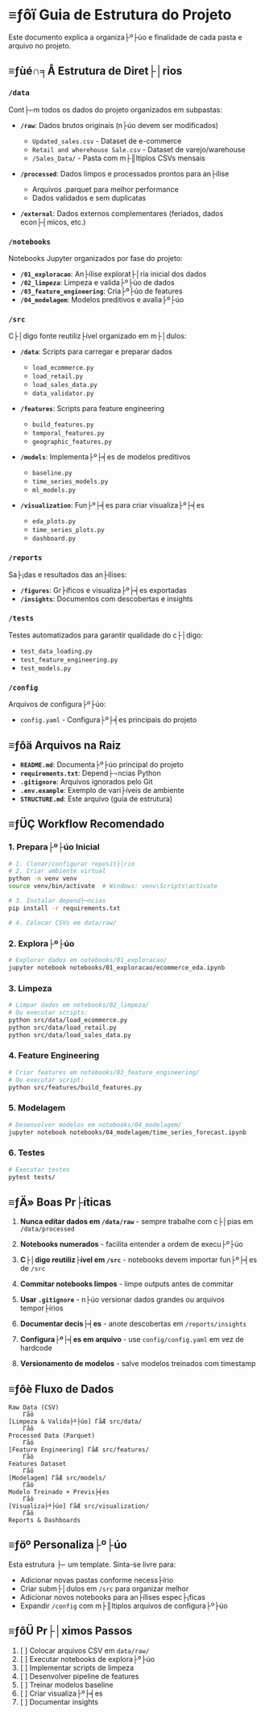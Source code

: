 ﻿# ≡ƒôï Guia de Estrutura do Projeto

Este documento explica a organiza├º├úo e finalidade de cada pasta e arquivo no projeto.

## ≡ƒùé∩╕Å Estrutura de Diret├│rios

### `/data`
Cont├⌐m todos os dados do projeto organizados em subpastas:

- **`/raw`**: Dados brutos originais (n├úo devem ser modificados)
  - `Updated_sales.csv` - Dataset de e-commerce
  - `Retail and wherehouse Sale.csv` - Dataset de varejo/warehouse
  - `/Sales_Data/` - Pasta com m├║ltiplos CSVs mensais

- **`/processed`**: Dados limpos e processados prontos para an├ílise
  - Arquivos .parquet para melhor performance
  - Dados validados e sem duplicatas

- **`/external`**: Dados externos complementares (feriados, dados econ├┤micos, etc.)

### `/notebooks`
Notebooks Jupyter organizados por fase do projeto:

- **`/01_exploracao`**: An├ílise explorat├│ria inicial dos dados
- **`/02_limpeza`**: Limpeza e valida├º├úo de dados
- **`/03_feature_engineering`**: Cria├º├úo de features
- **`/04_modelagem`**: Modelos preditivos e avalia├º├úo

### `/src`
C├│digo fonte reutiliz├ível organizado em m├│dulos:

- **`/data`**: Scripts para carregar e preparar dados
  - `load_ecommerce.py`
  - `load_retail.py`
  - `load_sales_data.py`
  - `data_validator.py`

- **`/features`**: Scripts para feature engineering
  - `build_features.py`
  - `temporal_features.py`
  - `geographic_features.py`

- **`/models`**: Implementa├º├╡es de modelos preditivos
  - `baseline.py`
  - `time_series_models.py`
  - `ml_models.py`

- **`/visualization`**: Fun├º├╡es para criar visualiza├º├╡es
  - `eda_plots.py`
  - `time_series_plots.py`
  - `dashboard.py`

### `/reports`
Sa├¡das e resultados das an├ílises:

- **`/figures`**: Gr├íficos e visualiza├º├╡es exportadas
- **`/insights`**: Documentos com descobertas e insights

### `/tests`
Testes automatizados para garantir qualidade do c├│digo:

- `test_data_loading.py`
- `test_feature_engineering.py`
- `test_models.py`

### `/config`
Arquivos de configura├º├úo:

- `config.yaml` - Configura├º├╡es principais do projeto

## ≡ƒôä Arquivos na Raiz

- **`README.md`**: Documenta├º├úo principal do projeto
- **`requirements.txt`**: Depend├¬ncias Python
- **`.gitignore`**: Arquivos ignorados pelo Git
- **`.env.example`**: Exemplo de vari├íveis de ambiente
- **`STRUCTURE.md`**: Este arquivo (guia de estrutura)

## ≡ƒÜÇ Workflow Recomendado

### 1. Prepara├º├úo Inicial
```bash
# 1. Clonar/configurar reposit├│rio
# 2. Criar ambiente virtual
python -m venv venv
source venv/bin/activate  # Windows: venv\Scripts\activate

# 3. Instalar depend├¬ncias
pip install -r requirements.txt

# 4. Colocar CSVs em data/raw/
```

### 2. Explora├º├úo
```bash
# Explorar dados em notebooks/01_exploracao/
jupyter notebook notebooks/01_exploracao/ecommerce_eda.ipynb
```

### 3. Limpeza
```bash
# Limpar dados em notebooks/02_limpeza/
# Ou executar scripts:
python src/data/load_ecommerce.py
python src/data/load_retail.py
python src/data/load_sales_data.py
```

### 4. Feature Engineering
```bash
# Criar features em notebooks/03_feature_engineering/
# Ou executar script:
python src/features/build_features.py
```

### 5. Modelagem
```bash
# Desenvolver modelos em notebooks/04_modelagem/
jupyter notebook notebooks/04_modelagem/time_series_forecast.ipynb
```

### 6. Testes
```bash
# Executar testes
pytest tests/
```

## ≡ƒÄ» Boas Pr├íticas

1. **Nunca editar dados em `/data/raw`** - sempre trabalhe com c├│pias em `/data/processed`

2. **Notebooks numerados** - facilita entender a ordem de execu├º├úo

3. **C├│digo reutiliz├ível em `/src`** - notebooks devem importar fun├º├╡es de `/src`

4. **Commitar notebooks limpos** - limpe outputs antes de commitar

5. **Usar `.gitignore`** - n├úo versionar dados grandes ou arquivos tempor├írios

6. **Documentar decis├╡es** - anote descobertas em `/reports/insights`

7. **Configura├º├╡es em arquivo** - use `config/config.yaml` em vez de hardcode

8. **Versionamento de modelos** - salve modelos treinados com timestamp

## ≡ƒôè Fluxo de Dados

```
Raw Data (CSV)
    Γåô
[Limpeza & Valida├º├úo] ΓåÆ src/data/
    Γåô
Processed Data (Parquet)
    Γåô
[Feature Engineering] ΓåÆ src/features/
    Γåô
Features Dataset
    Γåô
[Modelagem] ΓåÆ src/models/
    Γåô
Modelo Treinado + Previs├╡es
    Γåô
[Visualiza├º├úo] ΓåÆ src/visualization/
    Γåô
Reports & Dashboards
```

## ≡ƒöº Personaliza├º├úo

Esta estrutura ├⌐ um template. Sinta-se livre para:

- Adicionar novas pastas conforme necess├írio
- Criar subm├│dulos em `/src` para organizar melhor
- Adicionar novos notebooks para an├ílises espec├¡ficas
- Expandir `/config` com m├║ltiplos arquivos de configura├º├úo

## ≡ƒôÜ Pr├│ximos Passos

1. [ ] Colocar arquivos CSV em `data/raw/`
2. [ ] Executar notebooks de explora├º├úo
3. [ ] Implementar scripts de limpeza
4. [ ] Desenvolver pipeline de features
5. [ ] Treinar modelos baseline
6. [ ] Criar visualiza├º├╡es
7. [ ] Documentar insights

